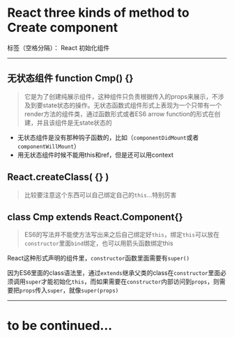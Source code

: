 ﻿# React three kinds of method to Create component

标签（空格分隔）： React 初始化组件

---

## 无状态组件 function Cmp() {}
> 它是为了创建纯展示组件，这种组件只负责根据传入的props来展示，不涉及到要state状态的操作。无状态函数式组件形式上表现为一个只带有一个render方法的组件类，通过函数形式或者ES6 arrow function的形式在创建，并且该组件是无state状态的

- 无状态组件是没有那种钩子函数的，比如（`componentDidMount`或者`componentWillMount`）
- 用无状态组件时候不能用this和ref，但是还可以用context


## React.createClass( {} )
> 比较要注意这个东西可以自己绑定自己的`this`...特别厉害


## class Cmp extends React.Component{}
> ES6的写法并不能使方法写出来之后自己绑定好`this`，绑定`this`可以放在`constructor`里面`bind`绑定，也可以用箭头函数绑定this

React这种形式声明的组件里，`constructor`函数里面需要有`super()`

因为ES6里面的class语法里，通过`extends`继承父类的class在`constructor`里面必须调用`super`才能初始化`this`，而如果需要在`constructor`内部访问到`props`，则需要把`props`传入`super`，就像`super(props)`

---
# **to be continued...**



